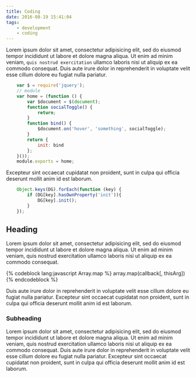 ```yaml
---
title: Coding
date: 2016-08-19 15:41:04
tags:
    - development
    - coding
---
```


Lorem ipsum dolor sit amet, consectetur adipisicing elit, sed do eiusmod tempor incididunt ut labore et dolore magna aliqua. Ut enim ad minim veniam, `quis nostrud exercitation` ullamco laboris nisi ut aliquip ex ea commodo consequat. Duis aute irure dolor in reprehenderit in voluptate velit esse cillum dolore eu fugiat nulla pariatur.

``` javascript
    var $ = require('jquery');
    // module
    var home = (function () {
        var $document = $(document);
        function socialToggle() {
            return;
        }
        function bind() {
            $document.on('hover', 'something', socialToggle);
        }
    	return {
    		init: bind
    	};
    }());
    module.exports = home;
```


Excepteur sint occaecat cupidatat non proident, sunt in culpa qui officia deserunt mollit anim id est laborum.

``` javascript
    Object.keys(DG).forEach(function (key) {
        if (DG[key].hasOwnProperty('init')){
            DG[key].init();
        }
    });
```
## Heading

Lorem ipsum dolor sit amet, consectetur adipisicing elit, sed do eiusmod tempor incididunt ut labore et dolore magna aliqua. Ut enim ad minim veniam, quis nostrud exercitation ullamco laboris nisi ut aliquip ex ea commodo consequat.

{% codeblock lang:javascript Array.map %}
array.map(callback[, thisArg])
{% endcodeblock %}

Duis aute irure dolor in reprehenderit in voluptate velit esse cillum dolore eu fugiat nulla pariatur. Excepteur sint occaecat cupidatat non proident, sunt in culpa qui officia deserunt mollit anim id est laborum.

### Subheading

Lorem ipsum dolor sit amet, consectetur adipisicing elit, sed do eiusmod tempor incididunt ut labore et dolore magna aliqua. Ut enim ad minim veniam, quis nostrud exercitation ullamco laboris nisi ut aliquip ex ea commodo consequat. Duis aute irure dolor in reprehenderit in voluptate velit esse cillum dolore eu fugiat nulla pariatur. Excepteur sint occaecat cupidatat non proident, sunt in culpa qui officia deserunt mollit anim id est laborum.
